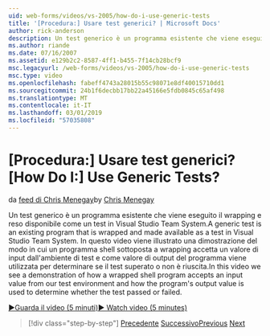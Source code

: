```yaml
---
uid: web-forms/videos/vs-2005/how-do-i-use-generic-tests
title: '[Procedura:] Usare test generici? | Microsoft Docs'
author: rick-anderson
description: Un test generico è un programma esistente che viene eseguito il wrapping e reso disponibile come un test in Visual Studio Team System. In questo video viene illustrato una dimostrazione di come...
ms.author: riande
ms.date: 07/16/2007
ms.assetid: e129b2c2-8587-4ff1-b455-7f14cb28bcf9
msc.legacyurl: /web-forms/videos/vs-2005/how-do-i-use-generic-tests
msc.type: video
ms.openlocfilehash: fabeff4743a28015b55c98071e8df40015710dd1
ms.sourcegitcommit: 24b1f6decbb17bb22a45166e5fdb0845c65af498
ms.translationtype: MT
ms.contentlocale: it-IT
ms.lasthandoff: 03/01/2019
ms.locfileid: "57035808"
---
```

<a name="how-do-i-use-generic-tests"></a><span data-ttu-id="a577c-105">[Procedura:] Usare test generici?</span><span class="sxs-lookup"><span data-stu-id="a577c-105">[How Do I:] Use Generic Tests?</span></span>
====================
<span data-ttu-id="a577c-106">da [feed di Chris Menegay](https://twitter.com/CMenegay)</span><span class="sxs-lookup"><span data-stu-id="a577c-106">by [Chris Menegay](https://twitter.com/CMenegay)</span></span>

<span data-ttu-id="a577c-107">Un test generico è un programma esistente che viene eseguito il wrapping e reso disponibile come un test in Visual Studio Team System.</span><span class="sxs-lookup"><span data-stu-id="a577c-107">A generic test is an existing program that is wrapped and made available as a test in Visual Studio Team System.</span></span> <span data-ttu-id="a577c-108">In questo video viene illustrato una dimostrazione del modo in cui un programma shell sottoposta a wrapping accetta un valore di input dall'ambiente di test e come valore di output del programma viene utilizzata per determinare se il test superato o non è riuscita.</span><span class="sxs-lookup"><span data-stu-id="a577c-108">In this video we see a demonstration of how a wrapped shell program accepts an input value from our test environment and how the program's output value is used to determine whether the test passed or failed.</span></span>

[<span data-ttu-id="a577c-109">&#9654;Guarda il video (5 minuti)</span><span class="sxs-lookup"><span data-stu-id="a577c-109">&#9654; Watch video (5 minutes)</span></span>](https://channel9.msdn.com/Blogs/ASP-NET-Site-Videos/how-do-i-use-generic-tests)

> [!div class="step-by-step"]
> <span data-ttu-id="a577c-110">[Precedente](how-do-i-enforce-coding-standards-with-code-analysis.md)
> [Successivo](how-do-i-publish-and-analyze-test-results.md)</span><span class="sxs-lookup"><span data-stu-id="a577c-110">[Previous](how-do-i-enforce-coding-standards-with-code-analysis.md)
[Next](how-do-i-publish-and-analyze-test-results.md)</span></span>
